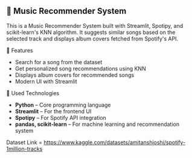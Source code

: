 ## 🎵 Music Recommender System

This is a Music Recommender System built with Streamlit, Spotipy, and scikit-learn's KNN algorithm. It suggests similar songs based on the selected track and displays album covers fetched from Spotify's API.

🚀 Features
- Search for a song from the dataset
- Get personalized song recommendations using KNN
- Displays album covers for recommended songs
- Modern UI with Streamlit

📌 Used Technologies  

- **Python** – Core programming language  
- **Streamlit** – For the frontend UI  
- **Spotipy** – For Spotify API integration  
- **pandas, scikit-learn** – For machine learning and recommendation system  

Dataset Link = https://www.kaggle.com/datasets/amitanshjoshi/spotify-1million-tracks
